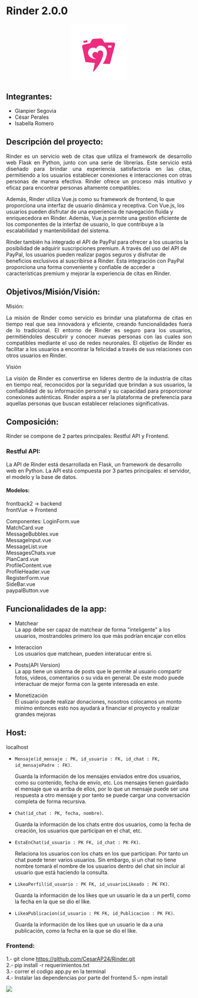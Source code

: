 # Rinder 2.0.0

<p align="center">
  <img src="https://github.com/CesarAP24/Rinder/raw/AdvanceBE/static/images/logofucsia.PNG" alt="Logo" width="30%">
</p>

## Integrantes:

- Gianpier Segovia
- César Perales
- Isabella Romero

## Descripción del proyecto:

<p align="justify">
Rinder es un servicio web de citas que utiliza el framework de desarrollo web Flask en Python, junto con una serie de librerías. Este servicio está diseñado para brindar una experiencia satisfactoria en las citas, permitiendo a los usuarios establecer conexiones e interacciones con otras personas de manera efectiva. Rinder ofrece un proceso más intuitivo y eficaz para encontrar personas altamente compatibles.

Además, Rinder utiliza Vue.js como su framework de frontend, lo que proporciona una interfaz de usuario dinámica y receptiva. Con Vue.js, los usuarios pueden disfrutar de una experiencia de navegación fluida y enriquecedora en Rinder. Además, Vue.js permite una gestión eficiente de los componentes de la interfaz de usuario, lo que contribuye a la escalabilidad y mantenibilidad del sistema.

Rinder también ha integrado el API de PayPal para ofrecer a los usuarios la posibilidad de adquirir suscripciones premium. A través del uso del API de PayPal, los usuarios pueden realizar pagos seguros y disfrutar de beneficios exclusivos al suscribirse a Rinder. Esta integración con PayPal proporciona una forma conveniente y confiable de acceder a características premium y mejorar la experiencia de citas en Rinder.
</p>

## Objetivos/Misión/Visión:

Misión:

<p align="justify">
La misión de Rinder como servicio es brindar una plataforma de citas en tiempo real que sea innovadora y eficiente, creando funcionalidades fuera de lo tradicional. El entorno de Rinder es seguro para los usuarios, permitiéndoles descubrir y conocer nuevas personas con las cuales son compatibles mediante el uso de redes neuronales. El objetivo de Rinder es facilitar a los usuarios a encontrar la felicidad a través de sus relaciones con otros usuarios en Rinder.
</p>

Visión

<p align="justify">
La visión de Rinder es convertirse en líderes dentro de la industria de citas en tiempo real, reconocidos por la seguridad que brindan a sus usuarios, la confiabilidad de su información personal y su capacidad para proporcionar conexiones auténticas. Rinder aspira a ser la plataforma de preferencia para aquellas personas que buscan establecer relaciones significativas.
</p>

## Composición:

Rinder se compone de 2 partes principales: Restful API y Frontend.

### Restful API:

La API de Rinder está desarrollada en Flask, un framework de desarrollo web en Python. La API está compuesta por 3 partes principales: el servidor, el modelo y la base de datos.

#### Modelos:

frontback2 -> backend <br>
frontVue -> Frontend

Componentes:
LoginForm.vue <br>
MatchCard.vue <br>
MessageBubbles.vue <br>
MessageInput.vue <br> 
MessageList.vue <br>
MessagesChats.vue <br>
PlanCard.vue <br>
ProfileContent.vue <br>
ProfileHeader.vue <br>
RegisterForm.vue <br>
SideBar.vue <br>
paypalButton.vue <br>
  

## Funcionalidades de la app:
- Matchear <br>
	La app debe ser capaz de matchear de forma "inteligente" a los usuarios, mostrandoles primero los que más podrían encajar con ellos

- Interaccion <br>
	Los usuarios que matchean, pueden interatucar entre si.

- Posts(API Version)<br>
	La app tiene un sistema de posts que le permite al usuario compartir fotos, videos, comentarios o su vida en general. De este modo puede interactuar de mejor forma con la gente interesada en este.

- Monetización<br>
	El usuario puede realizar donaciones, nosotros colocamos un monto minimo entonces esto nos ayudará a financiar el proyecto y realizar grandes mejoras

## Host:
localhost

- `Mensaje(id_mensaje : PK, id_usuario : FK, id_chat : FK, id_mensajePadre : FK)`. 
  
    Guarda la información de los mensajes enviados entre dos usuarios, como su contenido, fecha de envío, etc. Los mensajes tienen guardado el mensaje que va arriba de ellos, por lo que un mensaje puede ser una respuesta a otro mensaje y por tanto se puede cargar una conversación completa de forma recursiva.

- `Chat(id_chat : PK, fecha, nombre)`. 
  
    Guarda la información de los chats entre dos usuarios, como la fecha de creación, los usuarios que participan en el chat, etc.

- `EstaEnChat(id_usuario : PK FK, id_chat : PK FK)`. 
  
    Relaciona los usuarios con los chats en los que participan. Por tanto un chat puede tener varios usuarios. Sin embargo, si un chat no tiene nombre tomará el nombre de los usuarios dentro del chat sin incluir al usuario que está haciendo la consulta.

- `LikeaPerfil(id_usuario : PK FK, id_usuarioLikeado : PK FK)`. 
  
    Guarda la información de los likes que un usuario le da a un perfil, como la fecha en la que se dio el like.

- `LikeaPublicacion(id_usuario : PK FK, id_Publicacion : PK FK)`. 
  
    Guarda la información de los likes que un usuario le da a una publicación, como la fecha en la que se dio el like.

### Frontend:

1.- git clone https://github.com/CesarAP24/Rinder.git <br>
2.- pip install -r requerimientos.txt <br>
3.- correr el codigo app.py en la terminal <br> 
4.- Instalar las dependencias por parte del frontend 
5.- npm install 

![](C:\Users\cesar\Desktop\proectos%20universidad\Rinder\DIAGRAMA.PNG)
